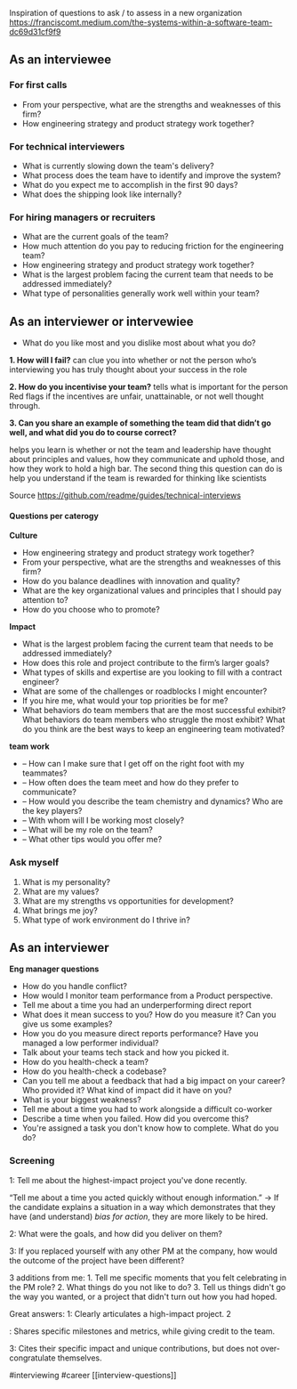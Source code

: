 
Inspiration of questions to ask / to assess in a new organization
https://franciscomt.medium.com/the-systems-within-a-software-team-dc69d31cf9f9


## As an interviewee

### For first calls
* From your perspective, what are the strengths and weaknesses of this firm?
* How engineering strategy and product strategy work together?

### For technical interviewers
* What is currently slowing down the team's delivery? 
* What process does the team have to identify and improve the system?
* What do you expect me to accomplish in the first 90 days?
* What does the shipping look like internally?


### For hiring managers or recruiters
* What are the current goals of the team?
* How much attention do you pay to reducing friction for the engineering team?
* How engineering strategy and product strategy work together?
* What is the largest problem facing the current team that needs to be addressed immediately?
* What type of personalities generally work well within your team?


## As an interviewer or intervewiee
- What do you like most and you dislike most about what you do?

**1. How will I fail?**
can clue you into whether or not the person who’s interviewing you has truly thought about your success in the role

**2. How do you incentivise your team?**
tells what is important for the person
Red flags if the incentives are unfair, unattainable, or not well thought through.

**3. Can you share an example of something the team did that didn’t go well, and what did you do to course correct?**

helps you learn is whether or not the team and leadership have thought about principles and values, how they communicate and uphold those, and how they work to hold a high bar. 
The second thing this question can do is help you understand if the team is rewarded for thinking like scientists


Source
https://github.com/readme/guides/technical-interviews



#### Questions per caterogy
**Culture**
- How engineering strategy and product strategy work together?
- From your perspective, what are the strengths and weaknesses of this firm?
- How do you balance deadlines with innovation and quality?
- What are the key organizational values and principles that I should pay attention to?
- How do you choose who to promote?

**Impact**
- What is the largest problem facing the current team that needs to be addressed immediately?
- How does this role and project contribute to the firm’s larger goals?
- What types of skills and expertise are you looking to fill with a contract engineer?
- What are some of the challenges or roadblocks I might encounter?
- If you hire me, what would your top priorities be for me?
- What behaviors do team members that are the most successful exhibit?
What behaviors do team members who struggle the most exhibit?
 What do you think are the best ways to keep an engineering team motivated?

**team work**
-   – How can I make sure that I get off on the right foot with my teammates?
-   – How often does the team meet and how do they prefer to communicate?
-   – How would you describe the team chemistry and dynamics? Who are the key players?
-   – With whom will I be working most closely?
-   – What will be my role on the team?
-   – What other tips would you offer me?



### Ask myself

1.  What is my personality?
2.  What are my values?
3.  What are my strengths vs opportunities for development?
4.  What brings me joy?
5.  What type of work environment do I thrive in?



## As an interviewer
**Eng manager questions**
- How do you handle conflict?
- How would I monitor team performance from a Product perspective.
- Tell me about a time you had an underperforming direct report
- What does it mean success to you? How do you measure it? Can you give us some examples?
- How you do you measure direct reports performance? Have you managed a low performer individual?
- Talk about your teams tech stack and how you picked it.
- How do you health-check a team?
- How do you health-check a codebase?
- Can you tell me about a feedback that had a big impact on your career? Who provided it? What kind of impact did it have on you?
- What is your biggest weakness?
- Tell me about a time you had to work alongside a difficult co-worker
- Describe a time when you failed. How did you overcome this?
- You're assigned a task you don't know how to complete. What do you do?



### Screening

 1: Tell me about the highest-impact project you've done recently. 

“Tell me about a time you acted quickly without enough information.” -> If the candidate explains a situation in a way which demonstrates that they have (and understand) *bias for action*, they are more likely to be hired.

2: What were the goals, and how did you deliver on them? 

 3: If you replaced yourself with any other PM at the company, how would the outcome of the project have been different?

3 additions from me: 1. Tell me specific moments that you felt celebrating in the PM role? 2. What things do you not like to do? 3. Tell us things didn't go the way you wanted, or a project that didn't turn out how you had hoped.

Great answers:  1: Clearly articulates a high-impact project.  2

: Shares specific milestones and metrics, while giving credit to the team.  

3: Cites their specific impact and unique contributions, but does not over-congratulate themselves.

#interviewing #career 
[[interview-questions]]